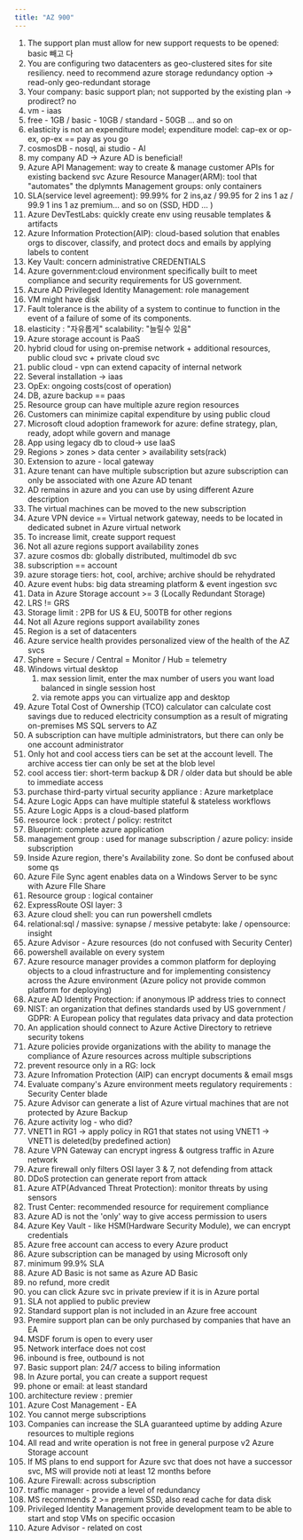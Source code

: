 ```yaml
---
title: "AZ 900"
---
```

1. The support plan must allow for new support requests to be opened: basic 빼고 다
2. You are configuring two datacenters as geo-clustered sites for site resiliency. need to recommend azure storage redundancy option -> read-only geo-redundant storage
3. Your company: basic support plan; not supported by the existing plan -> prodirect? no
4. vm - iaas
5. free - 1GB / basic - 10GB / standard - 50GB ... and so on
6. elasticity is not an expenditure model; expenditure model: cap-ex or op-ex, op-ex == pay as you go
7. cosmosDB - nosql, ai studio - AI
8. my company AD -> Azure AD is beneficial!
9. Azure API Management: way to create & manage customer APIs for existing backend svc
   Azure Resource Manager(ARM): tool that "automates" the dplymnts
   Management groups: only containers
10.  SLA(service level agreement): 99.99% for 2 ins,az / 99.95 for 2 ins 1 az / 99.9 1 ins 1 az premium... and so on (SSD, HDD ... )
11. Azure DevTestLabs: quickly create env using reusable templates & artifacts
12. Azure Information Protection(AIP): cloud-based solution that enables orgs to discover, classify, and protect docs and emails by applying labels to content
13. Key Vault: concern administrative CREDENTIALS
14. Azure government:cloud environment specifically built to meet compliance and security requirements for US government.
15. Azure AD Privileged Identity Management: role management
16. VM might have disk
17. Fault tolerance is the ability of a system to continue to function in the event of a failure of some of its components.
18. elasticity : "자유롭게" scalability: "늘릴수 있음"
19. Azure storage account is PaaS
20. hybrid cloud for using on-premise network + additional resources, public cloud svc + private cloud svc
21. public cloud - vpn can extend capacity of internal network
22. Several installation -> iaas
23. OpEx: ongoing costs(cost of operation)
24. DB, azure backup == paas
25. Resource group can have multiple azure region resources
26. Customers can minimize capital expenditure by using public cloud
27. Microsoft cloud adoption framework for azure: define strategy, plan, ready, adopt while govern and manage
28. App using legacy db to cloud-> use IaaS
29. Regions > zones > data center > availability sets(rack)
30. Extension to azure - local gateway
31. Azure tenant can have multiple subscription but azure subscription can only be associated with one Azure AD tenant
32. AD remains in azure and you can use by using different Azure description
33. The virtual machines can be moved to the new subscription
34. Azure VPN device == Virtual network gateway, needs to be located in dedicated subnet in Azure virtual network
35. To increase limit, create support request
36. Not all azure regions support availability zones
37. azure cosmos db: globally distributed, multimodel db svc
38. subscription == account
39. azure storage tiers: hot, cool, archive; archive should be rehydrated
40. Azure event hubs: big data streaming platform & event ingestion svc
41. Data in Azure Storage account >= 3 (Locally Redundant Storage)
42. LRS != GRS
43. Storage limit : 2PB for US & EU, 500TB for other regions
44. Not all Azure regions support availability zones
45. Region is a set of datacenters
46. Azure service health provides personalized view of the health of the AZ svcs
47. Sphere = Secure / Central = Monitor / Hub = telemetry
48. Windows virtual desktop
	1. max session limit, enter the max number of users you want load balanced in single session host
	2. via remote apps you can virtualize app and desktop
49. Azure Total Cost of Ownership (TCO) calculator can calculate cost savings due to reduced electricity consumption as a result of migrating on-premises MS SQL servers to AZ
50. A subscription can have multiple administrators, but there can only be one account administrator
51. Only hot and cool access tiers can be set at the account levell. The archive access tier can only be set at the blob level
52. cool access tier: short-term backup & DR / older data but should be able to immediate access
53. purchase third-party virtual security appliance : Azure marketplace
54. Azure Logic Apps can have multiple stateful & stateless workflows
55. Azure Logic Apps is a cloud-based platform
56. resource lock : protect / policy: restritct
57. Blueprint: complete azure application
58. management group : used for manage subscription / azure policy: inside subscription
59. Inside Azure region, there's Availability zone. So dont be confused about some qs
60. Azure File Sync agent enables data on a Windows Server to be sync with Azure FIle Share
61. Resource group : logical container
62. ExpressRoute OSI layer: 3
63. Azure cloud shell: you can run powershell cmdlets
64. relational:sql / massive: synapse / messive petabyte: lake / opensource: insight
65. Azure Advisor - Azure resources (do not confused with Security Center)
66. powershell available on every system
67. Azure resource manager provides a common platform for deploying objects to a cloud infrastructure and for implementing consistency across the Azure environment (Azure policy not provide common platform for deploying)
68. Azure AD Identity Protection: if anonymous IP address tries to connect
69.  NIST: an organization that defines standards used by US government / GDPR: A European policy that regulates data privacy and data protection
70. An application should connect to Azure Active Directory to retrieve security tokens
71. Azure policies provide organizations with the ability to manage the compliance of Azure resources across multiple subscriptions
72. prevent resource only in a RG: lock
73. Azure Infromation Protection (AIP) can encrypt documents & email msgs
74. Evaluate company's Azure environment meets regulatory requirements : Security Center blade
75. Azure Advisor can generate a list of Azure virtual machines that are not protected by Azure Backup
76. Azure activity log - who did?
77. VNET1 in RG1 -> apply policy in RG1 that states not using VNET1 -> VNET1 is deleted(by predefined action)
78. Azure VPN Gateway can encrypt ingress & outgress traffic in Azure network
79. Azure firewall only filters OSI layer 3 & 7, not defending from attack
80. DDoS protection can generate report from attack
81. Azure ATP(Advanced Threat Protection): monitor threats by using sensors
82. Trust Center: recommended resource for requirement compliance
83. Azure AD is not the 'only' way to give access permission to users
84. Azure Key Vault - like HSM(Hardware Security Module), we can encrypt credentials
85. Azure free account can access to every Azure product
86. Azure subscription can be managed by using Microsoft only
87. minimum 99.9% SLA
88. Azure AD Basic is not same as Azure AD Basic
89. no refund, more credit
90. you can click Azure svc in private preview if it is in Azure portal
91. SLA not applied to public preview
92. Standard support plan is not included in an Azure free account
93. Premire support plan can be only purchased by companies that have an EA
94. MSDF forum is open to every user
95. Network interface does not cost
96. inbound is free, outbound is not
97. Basic support plan: 24/7 access to biling information
98. In Azure portal, you can create a support request
99. phone or email: at least standard
100. architecture review : premier
101. Azure Cost Management - EA
102. You cannot merge subscriptions
103. Companies can increase the SLA guaranteed uptime by adding Azure resources to multiple regions
104. All read and write operation is not free in general purpose v2 Azure Storage account
105. If MS plans to end support for Azure svc that does not have a successor svc, MS will provide noti at least 12 months before
106. Azure Firewall: across subscription
107. traffic manager - provide a level of redundancy
108. MS recommends 2 >= premium SSD, also read cache for data disk
109. Privileged Identity Management provide development team to be able to start and stop VMs on specific occasion
110. Azure Advisor - related on cost